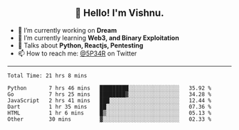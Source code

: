 <h2 align="center">👋 Hello! I'm Vishnu.</h2>


- 🔭 I’m currently working on **Dream**
- 🌱 I’m currently learning **Web3, and Binary Exploitation**
- 💬 Talks about **Python, Reactjs, Pentesting**
- 📫 How to reach me: [@5P34R](https://twitter.com/Vishnu27302693) on Twitter

---
<!--START_SECTION:waka-->

```text
Total Time: 21 hrs 8 mins

Python       7 hrs 46 mins   █████████░░░░░░░░░░░░░░░░   35.92 %
Go           7 hrs 25 mins   ████████▓░░░░░░░░░░░░░░░░   34.28 %
JavaScript   2 hrs 41 mins   ███░░░░░░░░░░░░░░░░░░░░░░   12.44 %
Dart         1 hr 35 mins    ██░░░░░░░░░░░░░░░░░░░░░░░   07.36 %
HTML         1 hr 6 mins     █▒░░░░░░░░░░░░░░░░░░░░░░░   05.13 %
Other        30 mins         ▓░░░░░░░░░░░░░░░░░░░░░░░░   02.33 %
```

<!--END_SECTION:waka-->
